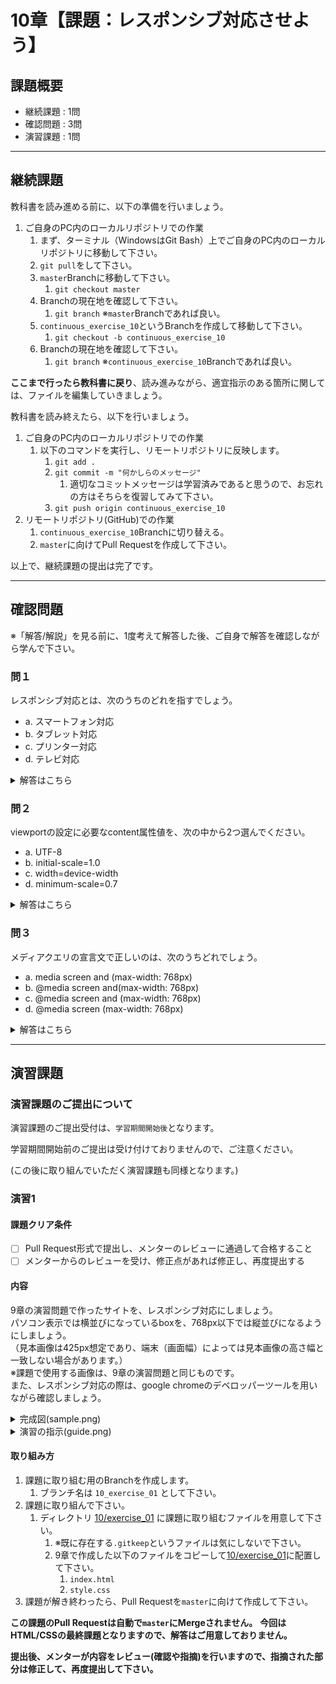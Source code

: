# 10章【課題：レスポンシブ対応させよう】

## 課題概要
 - 継続課題 : 1問
 - 確認問題 : 3問
 - 演習課題 : 1問

---
## 継続課題
教科書を読み進める前に、以下の準備を行いましょう。

1. ご自身のPC内のローカルリポジトリでの作業
   1. まず、ターミナル（WindowsはGit Bash）上でご自身のPC内のローカルリポジトリに移動して下さい。
   1. `git pull`をして下さい。
   1. `master`Branchに移動して下さい。
      1. `git checkout master`
   1. Branchの現在地を確認して下さい。
      1. `git branch` ※`master`Branchであれば良い。
   1. `continuous_exercise_10`というBranchを作成して移動して下さい。
      1. `git checkout -b continuous_exercise_10`
   1. Branchの現在地を確認して下さい。
      1. `git branch` ※`continuous_exercise_10`Branchであれば良い。

**ここまで行ったら教科書に戻り**、読み進みながら、適宜指示のある箇所に関しては、ファイルを編集していきましょう。

教科書を読み終えたら、以下を行いましょう。
1. ご自身のPC内のローカルリポジトリでの作業
   1. 以下のコマンドを実行し、リモートリポジトリに反映します。
      1. `git add .`
      1. `git commit -m "何かしらのメッセージ"`
         1. 適切なコミットメッセージは学習済みであると思うので、お忘れの方はそちらを復習してみて下さい。
      1. `git push origin continuous_exercise_10`
1. リモートリポジトリ(GitHub)での作業
   1. `continuous_exercise_10`Branchに切り替える。
   1. `master`に向けてPull Requestを作成して下さい。

以上で、継続課題の提出は完了です。

---
## 確認問題
※「解答/解説」を見る前に、1度考えて解答した後、ご自身で解答を確認しながら学んで下さい。

### 問１
レスポンシブ対応とは、次のうちのどれを指すでしょう。
- a. スマートフォン対応
- b. タブレット対応
- c. プリンター対応
- d. テレビ対応

<details>
<summary>解答はこちら</summary>

#### 解答
【a～d全てレスポンシブ対応】

#### 解説
**レスポンシブ対応とは**<br>
レスポンシブ対応とは、PC、タブレット、スマートフォンなど、複数の異なる画面サイズをWebサイト表示の判断基準にし、<br>
ページのレイアウト・デザインを柔軟に調整することを指します。<br>
c. はWebページを印刷する際のレイアウト、デザインを調節します。<br>
d.はディスプレイとしてテレビを使う場合や、テレビでネットサーフィンする際の表示レイアウト、デザインを調整します。
</details>

### 問２
viewportの設定に必要なcontent属性値を、次の中から2つ選んでください。
- a. UTF-8
- b. initial-scale=1.0
- c. width=device-width
- d. minimum-scale=0.7

<details>
<summary>解答はこちら</summary>

#### 解答
【b】,【c】

#### 解説
**viewportの設定**<br>
viewport設定に必要となるのはb, cです。<br>
**content属性値**<br>
viewport設定時に必要となるcontent属性値は
- width=device-width
- initial-scale=1.0

の2つではなく、こちらのどちらか一方です。<br>
上記2点は同じ意味を持つので、片方の記述でviewportの役割を果たします。
</details>

### 問３
メディアクエリの宣言文で正しいのは、次のうちどれでしょう。
- a. media screen and (max-width: 768px)
- b. @media screen and(max-width: 768px)
- c. @media screen and (max-width: 768px)
- d. @media screen (max-width: 768px)

<details>
<summary>解答はこちら</summary>

#### 解答
【c】

#### 解説
**メディアクエリの宣言**<br>
こちらのメディアクエリの宣言文はしっかり覚えてください。<br>
また、必ず注意していただきたい点が、@media screen and () というように、それぞれの単語の間だけでなく、<br>
**andと()の間にも半角スペースが空いていることにも気を付けてください。**<br>
こちらのスペースを1ヶ所忘れてしまうだけでメディアクエリの宣言が機能しなくなります。
</details>

---
## 演習課題

### 演習課題のご提出について
演習課題のご提出受付は、`学習期間開始後`となります。

学習期間開始前のご提出は受け付けておりませんので、ご注意ください。

(この後に取り組んでいただく演習課題も同様となります。)

### 演習1
#### 課題クリア条件
- [ ] Pull Request形式で提出し、メンターのレビューに通過して合格すること
- [ ] メンターからのレビューを受け、修正点があれば修正し、再度提出する

#### 内容
9章の演習問題で作ったサイトを、レスポンシブ対応にしましょう。<br>
パソコン表示では横並びになっているboxを、768px以下では縦並びになるようにしましょう。<br>
（見本画像は425px想定であり、端末（画面幅）によっては見本画像の高さ幅と一致しない場合があります。）<br>
※課題で使用する画像は、9章の演習問題と同じものです。<br>
また、レスポンシブ対応の際は、google chromeのデベロッパーツールを用いながら確認しましょう。

<details>
<summary>完成図(sample.png)</summary>
<img src="https://user-images.githubusercontent.com/57278701/90330174-b6775480-dfe5-11ea-80fb-9245f0b72ce9.png" alt="sample.png">
</details>

<details>
<summary>演習の指示(guide.png)</summary>
<img src="https://user-images.githubusercontent.com/57278701/90330177-ba0adb80-dfe5-11ea-9311-465b5df1cd45.png" alt="guide.png">
</details>



#### 取り組み方
1. 課題に取り組む用のBranchを作成します。
   1. ブランチ名は `10_exercise_01` として下さい。
1. 課題に取り組んで下さい。
   1. ディレクトリ [10/exercise_01](./exercise_01) に課題に取り組むファイルを用意して下さい。
      1. ※既に存在する`.gitkeep`というファイルは気にしないで下さい。
      1. 9章で作成した以下のファイルをコピーして[10/exercise_01](./exercise_01)に配置して下さい。
         1. `index.html`
         1. `style.css`
1. 課題が解き終わったら、Pull Requestを`master`に向けて作成して下さい。

**この課題のPull Requestは自動で`master`にMergeされません。**
**今回はHTML/CSSの最終課題となりますので、解答はご用意しておりません。**

**提出後、メンターが内容をレビュー(確認や指摘)を行いますので、指摘された部分は修正して、再度提出して下さい。**
